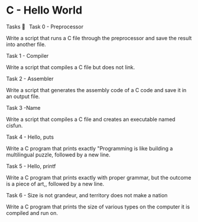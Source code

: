 # C - Hello World

Tasks 📝
  
Task 0 - Preprocessor

Write a script that runs a C file through the preprocessor and save the result into another file.

Task 1 - Compiler

Write a script that compiles a C file but does not link.

Task 2 - Assembler

Write a script that generates the assembly code of a C code and save it in an output file.

Task 3 -Name

Write a script that compiles a C file and creates an executable named cisfun.

Task 4 - Hello, puts

Write a C program that prints exactly "Programming is like building a multilingual puzzle, followed by a new line.

Task 5 - Hello, printf

Write a C program that prints exactly with proper grammar, but the outcome is a piece of art,, followed by a new line.

Task 6 - Size is not grandeur, and territory does not make a nation

Write a C program that prints the size of various types on the computer it is compiled and run on.
